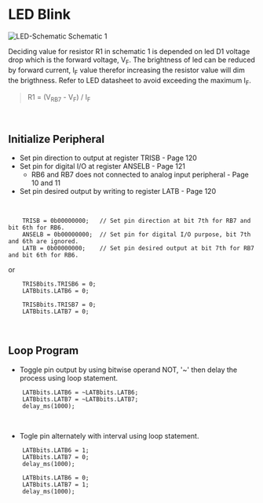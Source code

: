 # LED Blink
![LED-Schematic](https://github.com/user-attachments/assets/96a027a4-b688-44f0-92b1-194a3af776bf)
Schematic 1
<br/>

Deciding value for resistor R1 in schematic 1 is depended on led D1 voltage drop which is the forward voltage, V<sub>F</sub>.
The brightness of led can be reduced by forward current, I<sub>F</sub> value therefor increasing the resistor value will dim the brigthness.
Refer to LED datasheet to avoid exceeding the maximum I<sub>F</sub>.
>R1 = (V<sub>RB7</sub> - V<sub>F</sub>) / I<sub>F</sub>
<br/>

## Initialize Peripheral
* Set pin direction to output at register TRISB - Page 120
* Set pin for digital I/O at register ANSELB - Page 121
  - RB6 and RB7 does not connected to analog input peripheral - Page 10 and 11
* Set pin desired output by writing to register LATB - Page 120
<br/>

```
    TRISB = 0b00000000;   // Set pin direction at bit 7th for RB7 and bit 6th for RB6.
    ANSELB = 0b00000000;  // Set pin for digital I/O purpose, bit 7th and 6th are ignored.
    LATB = 0b00000000;    // Set pin desired output at bit 7th for RB7 and bit 6th for RB6.
```
or
```
    TRISBbits.TRISB6 = 0;
    LATBbits.LATB6 = 0;
    
    TRISBbits.TRISB7 = 0;
    LATBbits.LATB7 = 0;
```
<br/>

## Loop Program
* Toggle pin output by using bitwise operand NOT, '~' then delay the process using loop statement.
```
    LATBbits.LATB6 = ~LATBbits.LATB6;
    LATBbits.LATB7 = ~LATBbits.LATB7;
    delay_ms(1000);
```
<br/>

* Togle pin alternately with interval using loop statement.
```
    LATBbits.LATB6 = 1;
    LATBbits.LATB7 = 0;
    delay_ms(1000);
    
    LATBbits.LATB6 = 0;
    LATBbits.LATB7 = 1;
    delay_ms(1000);
```
<br/>
